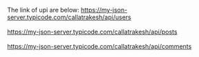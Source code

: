 The link of upi are below:
https://my-json-server.typicode.com/callatrakesh/api/users<br/><br/>
https://my-json-server.typicode.com/callatrakesh/api/posts<br/><br/>
https://my-json-server.typicode.com/callatrakesh/api/comments
